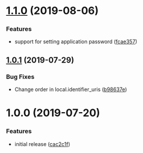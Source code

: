 # [1.1.0](https://github.com/innovationnorway/terraform-azuread-application/compare/v1.0.1...v1.1.0) (2019-08-06)


### Features

* support for setting application password ([fcae357](https://github.com/innovationnorway/terraform-azuread-application/commit/fcae357))

## [1.0.1](https://github.com/innovationnorway/terraform-azuread-application/compare/v1.0.0...v1.0.1) (2019-07-29)


### Bug Fixes

* Change order in local.identifier_uris ([b98637e](https://github.com/innovationnorway/terraform-azuread-application/commit/b98637e))

# 1.0.0 (2019-07-20)


### Features

* initial release ([cac2c1f](https://github.com/innovationnorway/terraform-azuread-application/commit/cac2c1f))
